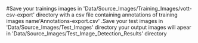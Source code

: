 #Save your trainings images in 'Data/Source_Images/Training_Images/vott-csv-export' directory with a csv file containing annotations of training images name'Annotations-export.csv' .Save your test images in 'Data/Source_Images/Test_Images' directory your output images will apear in 'Data/Source_Images/Test_Image_Detection_Results' directory
